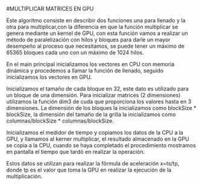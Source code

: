 #MULTIPLICAR MATRICES EN GPU

Este algoritmo consiste en describir dos funciones una para llenado y la otra para multiplicar,con la diferencia en que la función multiplicar se genera mediante un kernel de GPU, con esta función vamos a realizar un método de paralelización con hilos y bloques para darle un mayor desempeño al proceso que necesitamos, se puede tener un máximo de 65365 bloques cada uno con un máximo de 1024 hilos.

En el main principal inicializamos los vectores en CPU con memoria dinámica y procedemos a llamar la función de llenado, seguido inicializamos los vectores en GPU.

Inicializamos el tamaño de cada bloque en 32, este dato es utilizado para un bloque de una dimensión.
Para inicializar matrices (2 dimensiones) utilizamos la función dim3 de cuda que proporciona los valores hasta en 3 dimensiones.
La dimensión de los bloques la inicializamos como blockSize * blockSize, la dimensión del tamaño de la grilla la inicializamos como columnas/blockSize * columnas/blockSize.

Inicializamos el medidor de tiempo y copiamos los datos de la CPU a la GPU, y llamamos al kerner multiplicar, el resultado almacenado en la GPU se copia a la CPU, cuando se haya completado el procedimiento mostramos en pantalla el tiempo que tardó en realizar la operación.

Estos datos se utilizan para realizar la fórmula de aceleración x=ts/tp, donde tp es el valor que toma la GPU en realizar la ejecución de la multiplicación.

